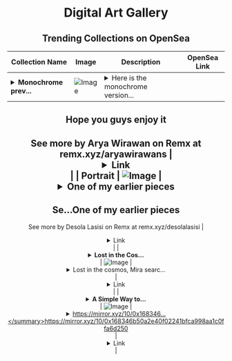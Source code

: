 <div align="center">

# Digital Art Gallery

## Trending Collections on OpenSea

| Collection Name                       | Image                                                                                     | Description                       | OpenSea Link                                                                                          |
|---------------------------------------|-------------------------------------------------------------------------------------------|-----------------------------------|--------------------------------------------------------------------------------------------------------|
| **<details><summary>Monochrome prev...</summary>Monochrome preview of "EPIC" collection</details>** | ![Image](https://i.seadn.io/s/raw/files/123252f0706af75258486898bfd6311a.jpg?w=500&auto=format?w=200&auto=format) | <details><summary>Here is the monochrome version...</summary>Here is the monochrome version preview from two of my works which is became part of my "EPIC" collection.

Hope you guys enjoy it
--
See more by Arya Wirawan on Remx at remx.xyz/aryawirawans</details> | <details><summary>Link</summary>[Monochrome preview of "EPIC" collection](https://opensea.io/collection/monochrome-preview-of-epic-collection)</details> |
| **Portrait** | ![Image](https://i.seadn.io/s/raw/files/800d7014d2ff587d2cc108b5c4e7376c.jpg?w=500&auto=format?w=200&auto=format) | <details><summary>One of my earlier pieces
--
Se...</summary>One of my earlier pieces
--
See more by Desola Lasisi  on Remx at remx.xyz/desolalasisi</details> | <details><summary>Link</summary>[Portrait](https://opensea.io/collection/portrait-197)</details> |
| **<details><summary>Lost in the Cos...</summary>Lost in the Cosmos</details>** | ![Image](https://i.seadn.io/s/raw/files/2a74f91fdfa47e41b42030232dad975d.jpg?w=500&auto=format?w=200&auto=format) | <details><summary>Lost in the cosmos, Mira searc...</summary>Lost in the cosmos, Mira searched for answers among the stars but found them within herself. A glowing butterfly guided her to see that life’s journey isn’t about destinations; it’s about embracing the beauty of being lost and discovering her inner light.

Created using Photoshop
Dimensions: 3000x3000 px
--
See more by liapsart on Remx at remx.xyz/liapsart</details> | <details><summary>Link</summary>[Lost in the Cosmos](https://opensea.io/collection/lost-in-the-cosmos-5)</details> |
| **<details><summary>A Simple Way to...</summary>A Simple Way to Use Obsidian and ChatGPT for Long-Term Goals</details>** | ![Image](https://i.seadn.io/s/raw/files/3d102f7f2ad042cc9febe2944077341c.png?w=500&auto=format?w=200&auto=format) | <details><summary>https://mirror.xyz/10/0x168346...</summary>https://mirror.xyz/10/0x168346b50a2e40f02241bfca998aa1c0ffa6d250</details> | <details><summary>Link</summary>[A Simple Way to Use Obsidian and ChatGPT for Long-Term Goals](https://opensea.io/collection/a-simple-way-to-use-obsidian-and-chatgpt-for-long)</details> |

</div>